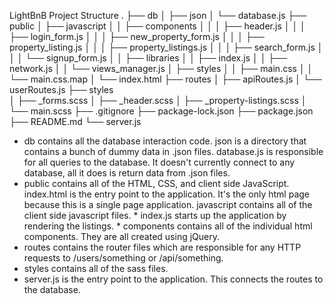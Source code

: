 LightBnB
Project Structure
.
├── db
│   ├── json
│   └── database.js
├── public
│   ├── javascript
│   │   ├── components 
│   │   │   ├── header.js
│   │   │   ├── login_form.js
│   │   │   ├── new_property_form.js
│   │   │   ├── property_listing.js
│   │   │   ├── property_listings.js
│   │   │   ├── search_form.js
│   │   │   └── signup_form.js
│   │   ├── libraries
│   │   ├── index.js
│   │   ├── network.js
│   │   └── views_manager.js
│   ├── styles
│   │   ├── main.css
│   │   └── main.css.map
│   └── index.html
├── routes
│   ├── apiRoutes.js
│   └── userRoutes.js
├── styles  
│   ├── _forms.scss
│   ├── _header.scss
│   ├── _property-listings.scss
│   └── main.scss
├── .gitignore
├── package-lock.json
├── package.json
├── README.md
└── server.js
* db contains all the database interaction code.
  json is a directory that contains a bunch of dummy data in .json files.
  database.js is responsible for all queries to the database. It doesn't currently connect to any database, all it does is return data from .json files.
* public contains all of the HTML, CSS, and client side   JavaScript.
    index.html is the entry point to the application. It's the only html page because this is a single page application.
    javascript contains all of the client side javascript files.
      * index.js starts up the application by rendering the listings.
      * components contains all of the individual html components. They are all created using jQuery.
* routes contains the router files which are responsible for any HTTP   
  requests to /users/something or /api/something.
* styles contains all of the sass files.
* server.js is the entry point to the application. This connects the routes to the database.